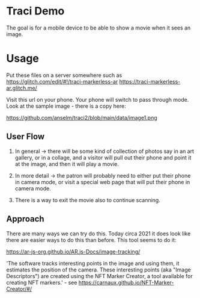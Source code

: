 # Traci Demo

The goal is for a mobile device to be able to show a movie when it sees an image.

# Usage

Put these files on a server somewhere such as 
https://glitch.com/edit/#!/traci-markerless-ar
https://traci-markerless-ar.glitch.me/

Visit this url on your phone. Your phone will switch to pass through mode. Look at the sample image - there is a copy here:

https://github.com/anselm/traci2/blob/main/data/image1.png

## User Flow

1. In general -> there will be some kind of collection of photos say in an art gallery, or in a collage, and a visitor will pull out their phone and point it at the image, and then it will play a movie.

2. In more detail -> the patron will probably need to either put their phone in camera mode, or visit a special web page that will put their phone in camera mode.

3. There is a way to exit the movie also to continue scanning.

## Approach

There are many ways we can try do this. Today circa 2021 it does look like there are easier ways to do this than before. This tool seems to do it:

https://ar-js-org.github.io/AR.js-Docs/image-tracking/

'The software tracks interesting points in the image and using them, it estimates the position of the camera. These interesting points (aka "Image Descriptors") are created using the NFT Marker Creator, a tool available for creating NFT markers.'  - see https://carnaux.github.io/NFT-Marker-Creator/#/

